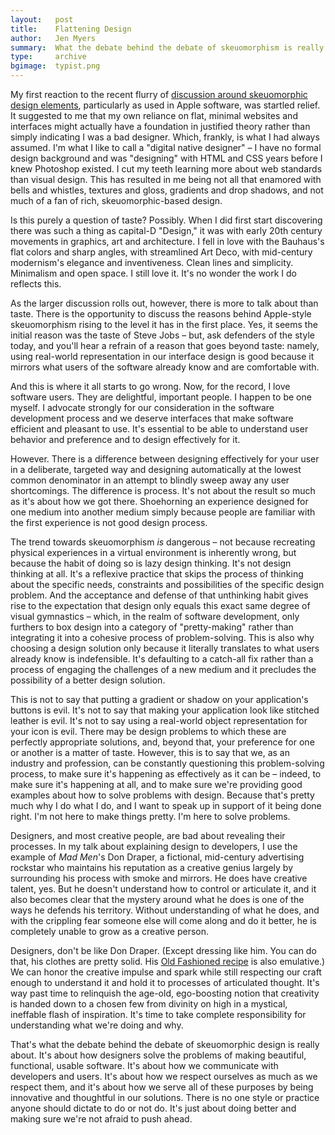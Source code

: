 ```yaml
---
layout:   post
title:    Flattening Design
author:   Jen Myers
summary:  What the debate behind the debate of skeuomorphism is really about.
type:     archive
bgimage:  typist.png
---
```


My first reaction to the recent flurry of [discussion around skeuomorphic design elements](http://www.nytimes.com/2012/11/01/technology/apple-shake-up-could-mean-end-to-real-world-images-in-software.html?_r=1&&pagewanted=all), particularly as used in Apple software, was startled relief. It suggested to me that my own reliance on flat, minimal websites and interfaces might actually have a foundation in justified theory rather than simply indicating I was a bad designer. Which, frankly, is what I had always assumed. I'm what I like to call a "digital native designer" – I have no formal design background and was "designing" with HTML and CSS years before I knew Photoshop existed. I cut my teeth learning more about web standards than visual design. This has resulted in me being not all that enamored with bells and whistles, textures and gloss, gradients and drop shadows, and not much of a fan of rich, skeuomorphic-based design.

Is this purely a question of taste? Possibly. When I did first start discovering there was such a thing as capital-D "Design," it was with early 20th century movements in graphics, art and architecture. I fell in love with the Bauhaus's flat colors and sharp angles, with streamlined Art Deco, with mid-century modernism's elegance and inventiveness. Clean lines and simplicity. Minimalism and open space. I still love it. It's no wonder the work I do reflects this.

As the larger discussion rolls out, however, there is more to talk about than taste. There is the opportunity to discuss the reasons behind Apple-style skeuomorphism rising to the level it has in the first place. Yes, it seems the initial reason was the taste of Steve Jobs – but, ask defenders of the style today, and you'll hear a refrain of a reason that goes beyond taste: namely, using real-world representation in our interface design is good because it mirrors what users of the software already know and are comfortable with.

And this is where it all starts to go wrong. Now, for the record, I love software users. They are delightful, important people. I happen to be one myself. I advocate strongly for our consideration in the software development process and we deserve interfaces that make software efficient and pleasant to use. It's essential to be able to understand user behavior and preference and to design effectively for it.

However. There is a difference between designing effectively for your user in a deliberate, targeted way and designing automatically at the lowest common denominator in an attempt to blindly sweep away any user shortcomings. The difference is process. It's not about the result so much as it's about how we got there. Shoehorning an experience designed for one medium into another medium simply because people are familiar with the first experience is not good design process.

The trend towards skeuomorphism *is* dangerous – not because recreating physical experiences in a virtual environment is inherently wrong, but because the habit of doing so is lazy design thinking. It's not design thinking at all. It's a reflexive practice that skips the process of thinking about the specific needs, constraints and possibilities of the specific design problem. And the acceptance and defense of that unthinking habit gives rise to the expectation that design only equals this exact same degree of visual gymnastics – which, in the realm of software development, only furthers to box design into a category of "pretty-making" rather than integrating it into a cohesive process of problem-solving. This is also why choosing a design solution only because it literally translates to what users already know is indefensible. It's defaulting to a catch-all fix rather than a process of engaging the challenges of a new medium and it precludes the possibility of a better design solution.

This is not to say that putting a gradient or shadow on your application's buttons is evil. It's not to say that making your application look like stitched leather is evil. It's not to say using a real-world object representation for your icon is evil. There may be design problems to which these are perfectly appropriate solutions, and, beyond that, your preference for one or another is a matter of taste. However, this is to say that we, as an industry and profession, can be constantly questioning this problem-solving process, to make sure it's happening as effectively as it can be – indeed, to make sure it's happening at all, and to make sure we're providing good examples about how to solve problems with design. Because that's pretty much why I do what I do, and I want to speak up in support of it being done right. I'm not here to make things pretty. I'm here to solve problems.

Designers, and most creative people, are bad about revealing their processes. In my talk about explaining design to developers, I use the example of *Mad Men*'s Don Draper, a fictional, mid-century advertising rockstar who maintains his reputation as a creative genius largely by surrounding his process with smoke and mirrors. He does have creative talent, yes. But he doesn't understand how to control or articulate it, and it also becomes clear that the mystery around what he does is one of the ways he defends his territory. Without understanding of what he does, and with the crippling fear someone else will come along and do it better, he is completely unable to grow as a creative person.

Designers, don't be like Don Draper. (Except dressing like him. You can do that, his clothes are pretty solid. His [Old Fashioned recipe](http://youtu.be/2VpgEHsPc7I) is also emulative.) We can honor the creative impulse and spark while still respecting our craft enough to understand it and hold it to processes of articulated thought. It's way past time to relinquish the age-old, ego-boosting notion that creativity is handed down to a chosen few from divinity on high in a mystical, ineffable flash of inspiration. It's time to take complete responsibility for understanding what we're doing and why.

That's what the debate behind the debate of skeuomorphic design is really about. It's about how designers solve the problems of making beautiful, functional, usable software. It's about how we communicate with developers and users. It's about how we respect ourselves as much as we respect them, and it's about how we serve all of these purposes by being innovative and thoughtful in our solutions. There is no one style or practice anyone should dictate to do or not do. It's just about doing better and making sure we're not afraid to push ahead.
